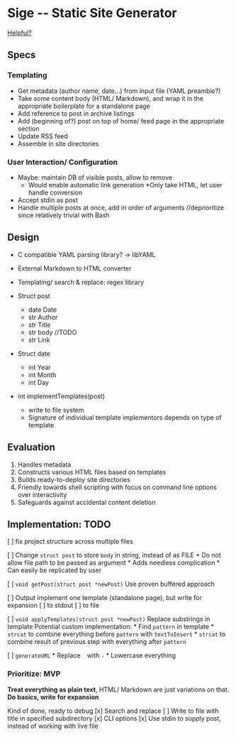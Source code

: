 # Sige -- Static Site Generator
[Helpful?](https://github.com/oz123/awesome-c)

## Specs
### Templating
* Get metadata (author name, date...) from input file (YAML preamble?)
* Take some content body (HTML/ Markdown), and wrap it in the appropriate boilerplate for a standalone page
* Add reference to post in archive listings
* Add (beginning of?) post on top of home/ feed page in the appropriate section
* Update RSS feed
* Assemble in site directories

### User Interaction/ Configuration
* Maybe: maintain DB of visible posts, allow to remove
	* Would enable automatic link generation
*Only take HTML, let user handle conversion
* Accept stdin as post
* Handle multiple posts at once, add in order of arguments
	//deprioritize since relatively trivial with Bash

## Design
* C compatible YAML parsing library? -> libYAML
* External Markdown to HTML converter
* Templating/ search & replace: regex library

* Struct post
	* date Date
	* str Author
	* str Title
	* str body //TODO
	* str Link

* Struct date
	* int Year
	* int Month
	* int Day

* int implementTemplates(post)
	* write to file system
	* Signature of individual template implementors depends on type of template

## Evaluation
1. Handles metadata
2. Constructs various HTML files based on templates
3. Builds ready-to-deploy site directories
4. Friendly towards shell scripting with focus on command line options over interactivity
5. Safeguards against accidental content deletion

## Implementation: TODO
[ ] fix project structure across multiple files

[ ] Change `struct post` to store `body` in string, instead of as FILE
	* Do not allow file path to be passed as argument
	* Adds needless complication
	* Can easily be replicated by user

[ ] `void getPost(struct post *newPost)`
	Use proven buffered approach

[ ] Output
	implement one template (standalone page), but write for expansion
	[ ] to stdout
	[ ] to file

[ ] `void applyTemplates(struct post *newPost)`
	Replace substrings in template
		Potential custom implementation:
			* Find `pattern` in template
			* `strcat` to combine everything before `pattern` with `textToInsert`
			* `strcat` to combine result of previous step with everything after `pattern`

[ ] `generateURL`
	* Replace ` ` with `-`
	* Lowercase everything

### Prioritize: MVP
**Treat everything as plain text**, HTML/ Markdown are just variations on that.
**Do basics, write for expansion**

Kind of done, ready to debug
[x] Search and replace
[ ] Write to file with title in specified subdirectory
[x] CLI options
[x] Use stdin to supply post, instead of working with live file
